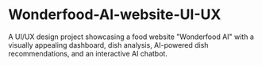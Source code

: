 # Wonderfood-AI-website-UI-UX
A UI/UX design project showcasing a food website "Wonderfood AI" with a visually appealing dashboard, dish analysis, AI-powered dish recommendations, and an interactive AI chatbot.
